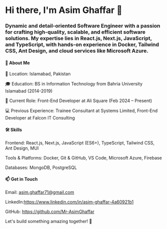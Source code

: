 # Hi there, I'm Asim Ghaffar 👋

### Dynamic and detail-oriented Software Engineer with a passion for crafting high-quality, scalable, and efficient software solutions. My expertise lies in React.js, Next.js, JavaScript, and TypeScript, with hands-on experience in Docker, Tailwind CSS, Ant Design, and cloud services like Microsoft Azure.

#### 🚀 About Me

📍 Location: Islamabad, Pakistan

🎓 Education: BS in Information Technology from Bahria University Islamabad (2014-2019)

💼 Current Role: Front-End Developer at Ali Square (Feb 2024 – Present)

💻 Previous Experience: Trainee Consultant at Systems Limited, Front-End Developer at Falcon IT Consulting

#### 🛠️ Skills

Frontend: React.js, Next.js, JavaScript (ES6+), TypeScript, Tailwind CSS, Ant Design, MUI

Tools & Platforms: Docker, Git & GitHub, VS Code, Microsoft Azure, Firebase

Databases: MongoDB, PostgreSQL

#### 📫 Get in Touch

Email: asim.ghaffar71@gmail.com

LinkedIn:https://www.linkedin.com/in/asim-ghaffar-4a60921b1

GitHub: https://github.com/Mr-AsimGhaffar

Let's build something amazing together! 🚀


